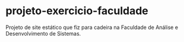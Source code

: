 # projeto-exercicio-faculdade
Projeto de site estático que fiz para cadeira na Faculdade de Análise e Desenvolvimento de Sistemas. 
